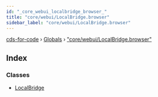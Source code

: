 ```yaml
---
id: "_core_webui_localbridge_browser_"
title: "core/webui/LocalBridge.browser"
sidebar_label: "core/webui/LocalBridge.browser"
---
```


[cds-for-code](../index.md) › [Globals](../globals.md) › ["core/webui/LocalBridge.browser"](_core_webui_localbridge_browser_.md)

## Index

### Classes

* [LocalBridge](../classes/_core_webui_localbridge_browser_.localbridge.md)
